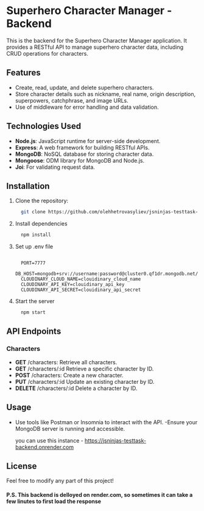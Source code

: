 # Superhero Character Manager - Backend

This is the backend for the Superhero Character Manager application. It provides a RESTful API to manage superhero character data, including CRUD operations for characters.

## Features

- Create, read, update, and delete superhero characters.
- Store character details such as nickname, real name, origin description, superpowers, catchphrase, and image URLs.
- Use of middleware for error handling and data validation.

## Technologies Used

- **Node.js**: JavaScript runtime for server-side development.
- **Express**: A web framework for building RESTful APIs.
- **MongoDB**: NoSQL database for storing character data.
- **Mongoose**: ODM library for MongoDB and Node.js.
- **Joi**: For validating request data.

## Installation

1. Clone the repository:

   ```bash
     git clone https://github.com/olehhetrovasyliev/jsninjas-testtask-backend.git
   ```

2. Install dependencies

   ```bash
     npm install
   ```

3. Set up .env file

   ```env

     PORT=7777
     DB_HOST=mongodb+srv://username:password@cluster0.qf1dr.mongodb.net/
     CLOUDINARY_CLOUD_NAME=clouidinary_cloud_name
     CLOUDINARY_API_KEY=clouidinary_api_key
     CLOUDINARY_API_SECRET=clouidinary_api_secret
   ```

4. Start the server

   ```bash
     npm start
   ```

## API Endpoints

 ### Characters
   - **GET** /characters: Retrieve all characters.
   - **GET** /characters/:id Retrieve a specific character by ID.
   - **POST** /characters: Create a new character.
   - **PUT** /characters/:id Update an existing character by ID.
   - **DELETE** /characters/:id Delete a character by ID.

## Usage

- Use tools like Postman or Insomnia to interact with the API.
  -Ensure your MongoDB server is running and accessible.

  you can use this instance - https://jsninjas-testtask-backend.onrender.com

## License

Feel free to modify any part of this project!

#### P.S. This backend is delloyed on render.com, so sometimes it can take a few linutes to first load the response
